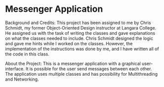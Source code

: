 # Messenger Application 
Background and Credits: This project has been assigned to me by Chris Schmidt, my former Object-Oriented Design instructor at Langara College. He assigned us with the task of writing the classes and gave explanations on what the classes needed to include. Chris Schmidt designed the logic and gave me hints while I worked on the classes. However, the implementation of the instructions was done by me, and I have written all of the code in this class.

About the Project: This is a messenger application with a graphical user-interface. It is possible for the user send messages between each other. The application uses multiple classes and has possibility for Multithreading and Networking.
